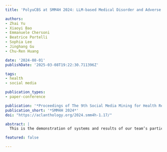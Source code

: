 ```yaml
---
title: 'PolyuCBS at SMM4H 2024: LLM-based Medical Disorder and Adverse Drug Event Detection with Low-rank Adaptation'

authors:
- Zhai Yu
- Xiaoyi Bao
- Emmanuele Chersoni
- Beatrice Portelli
- Sophia Lee
- Jinghang Gu
- Chu-Ren Huang

date: '2024-08-01'
publishDate: '2025-03-08T19:22:30.711396Z'

tags:
- health
- social media

publication_types:
- paper-conference

publication: '*Proceedings of The 9th Social Media Mining for Health Research and Applications (SMM4H 2024) Workshop and Shared Tasks*'
publication_short: '*SMM4H 2024*'
doi: "https://aclanthology.org/2024.smm4h-1.17/"

abstract: |
  This is the demonstration of systems and results of our team’s participation in the Social Medical Mining for Health (SMM4H) 2024 Shared Task. Our team participated in two tasks: Task 1 and Task 5. Task 5 requires the detection of tweet sentences that claim children’s medical disorders from certain users. Task 1 needs teams to extract and normalize Adverse Drug Event terms in the tweet sentence. The team selected several Pre-trained Language Models and generative Large Language Models to meet the requirements. Strategies to improve the performance include cloze test, prompt engineering, Low Rank Adaptation etc. The test result of our system has an F1 score of 0.935, Precision of 0.954 and Recall of 0.917 in Task 5 and an overall F1 score of 0.08 in Task 1.

featured: false

---
```

